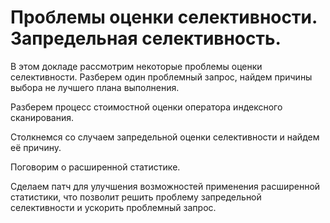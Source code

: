 # Проблемы оценки селективности. Запредельная селективность.

В этом докладе рассмотрим некоторые проблемы оценки селективности.
Разберем один проблемный запрос, найдем причины выбора не лучшего плана выполнения.

Разберем процесс стоимостной оценки оператора индексного сканирования.

Столкнемся со случаем запредельной оценки селективности и найдем её причину.

Поговорим о расширенной статистике.

Сделаем патч для улучшения возможностей применения расширенной статистики, что позволит решить проблему запредельной селективности и ускорить проблемный запрос.
